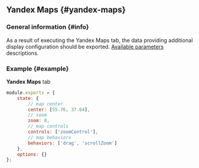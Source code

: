 ## Yandex Maps {#yandex-maps}

### General information {#info}

As a result of executing the Yandex Maps tab, the data providing additional display
configuration should be exported.
[Available parameters](https://tech.yandex.ru/maps/doc/jsapi/2.1/ref/reference/Map-docpage#Map__constructor-summary) descriptions.

### Example {#example}

**Yandex Maps** tab
```js
module.exports = {
    state: {
        // map center
        center: [55.76, 37.64],
        // soom
        zoom: 8,
        // map controls
        controls: ['zoomControl'],
        // map behaviors
        behaviors: ['drag', 'scrollZoom']
    },
    options: {}
};
```
